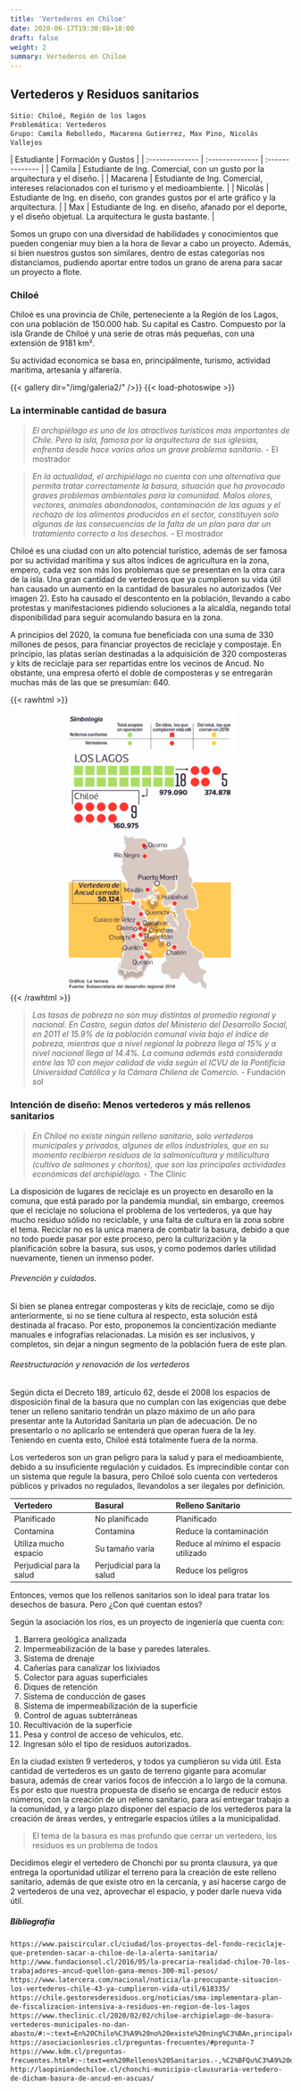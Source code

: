```yaml
---
title: 'Vertederos en Chiloe'
date: 2020-06-17T19:30:08+10:00
draft: false
weight: 2
summary: Vertederos en Chiloe
---
```


<!-- Contenido del Post -->

## Vertederos y Residuos sanitarios

```
Sitio: Chiloé, Región de los lagos
Problemática: Vertederos
Grupo: Camila Rebolledo, Macarena Gutierrez, Max Pino, Nicolás Vallejos
```
| Estudiante | Formación y Gustos  |
| :-------------- | :-------------- | :-------------- |
| Camila          | Estudiante de Ing. Comercial, con un gusto por la arquitectura y el diseño.          |
| Macarena          | Estudiante de Ing. Comercial, intereses relacionados con el turismo y el medioambiente.          |
| Nicolás         | Estudiante de Ing. en diseño, con grandes gustos por el arte gráfico y la arquitectura.          |
| Max         | Estudiante de Ing. en diseño, afanado por el deporte, y el diseño objetual. La arquitectura le gusta bastante.          |


Somos un grupo con una diversidad de habilidades y conocimientos que pueden congeniar muy bien a la hora de llevar a cabo un proyecto. Además, si bien nuestros gustos son similares, dentro de estas categorías nos distanciamos, pudiendo aportar entre todos un grano de arena para sacar un proyecto a flote.


### Chiloé

Chiloé es una provincia de Chile, perteneciente a la Región de los Lagos, con una población de 	150.000 hab. Su capital es Castro. Compuesto por la isla Grande de Chiloé y una serie de otras más pequeñas, con una extensión de 9181 km². 

Su actividad economica se basa en, principálmente, turismo, actividad marítima, artesanía y alfarería.

{{< gallery dir="/img/galeria2/" />}} {{< load-photoswipe >}}

### La interminable cantidad de basura

> *El archipiélago es uno de los atractivos turísticos más importantes de Chile. Pero la isla, famosa por la arquitectura de sus iglesias, enfrenta desde hace varios años un grave problema sanitario.* - El mostrador

> *En la actualidad, el archipiélago no cuenta con una alternativa que permita tratar correctamente la basura, situación que ha provocado graves problemas ambientales para la comunidad. Malos olores, vectores, animales abandonados, contaminación de las aguas y el rechazo de los alimentos producidos en el sector, constituyen solo algunas de las consecuencias de la falta de un plan para dar un tratamiento correcto a los desechos.* - El mostrador

Chiloé es una ciudad con un alto potencial turístico, además de ser famosa por su actividad marítima y sus altos índices de agricultura en la zona, empero, cada vez son más los problemas que se presentan en la otra cara de la isla. Una gran cantidad de vertederos que ya cumplieron su vida útil han causado un aumento en la cantidad de basurales no autorizados (Ver imagen 2). Esto ha causado el descontento en la población, llevando a cabo protestas y manifestaciones pidiendo soluciones a la alcaldía, negando total disponibilidad para seguir acomulando basura en la zona.

A principios del 2020, la comuna fue beneficiada con una suma de 330 millones de pesos, para financiar proyectos de reciclaje y compostaje. En principio, las platas serían destinadas a la adquisición de 320 composteras y kits de reciclaje para ser repartidas entre los vecinos de Ancud. No obstante, una empresa ofertó el doble de composteras y se entregarán muchas más de las que se presumían: 640.

{{< rawhtml >}}
<center><img src="/img/Mapa_Vertederos.png" alt="Girl in a jacket" style="width:300px;"></center>
{{< /rawhtml >}}


>  *Las tasas de pobreza no son muy distintas al promedio regional y nacional. En Castro, según datos del Ministerio del Desarrollo Social, en 2011 el 15.9% de la población comunal vivía bajo el índice de pobreza, mientras que a nivel regional la pobreza llega al 15% y a nivel nacional llega al 14.4%. La comuna además está considerada entre las 10 con mejor calidad de vida según el ICVU de la Pontificia Universidad Católica y la Cámara Chilena de Comercio.*  -  Fundación sol


### Intención de diseño: Menos vertederos y más rellenos sanitarios

> *En Chiloé no existe ningún relleno sanitario, solo vertederos municipales y privados, algunos de ellos industriales, que en su momento recibieron residuos de la salmonicultura y mitilicultura (cultivo de salmones y choritos), que son las principales actividades económicas del archipiélago.* - The Clinic

La disposición de lugares de reciclaje es un proyecto en desarollo en la comuna, que está parado por la pandemia mundial, sin embargo, creemos que el reciclaje no soluciona el problema de los vertederos, ya que hay mucho residuo sólido no reciclable, y una falta de cultura en la zona sobre el tema. Reciclar no es la unica manera de combatir la basura, debido a que no todo puede pasar por este proceso, pero la culturización y la planificación sobre la basura, sus usos, y como podemos darles utilidad nuevamente, tienen un inmenso poder.

###### Prevención y cuidados.

Si bien se planea entregar composteras y kits de reciclaje, como se dijo anteriormente, si no se tiene cultura al respecto, esta solución está destinada al fracaso. Por esto, proponemos la concientización mediante manuales e infografías relacionadas. La misión es ser inclusivos, y completos, sin dejar a ningun segmento de la población fuera de este plan.

###### Reestructuración y renovación de los vertederos

Según dicta el Decreto 189, artículo 62, desde el 2008 los espacios de disposición final de la basura que no cumplan con las exigencias que debe tener un relleno sanitario tendrán un plazo máximo de un año para presentar ante la Autoridad Sanitaria un plan de adecuación. De no presentarlo o no aplicarlo se entenderá que operan fuera de la ley. Teniendo en cuenta esto, Chiloé está totalmente fuera de la norma.

Los vertederos son un gran peligro para la salud y para el medioambiente, debido a su insuficiente regulación y cuidados. Es imprecindible contar con un sistema que regule la basura, pero Chiloé solo cuenta con vertederos públicos y privados no regulados, llevandolos a ser ilegales por definición.


| Vertedero | Basural | Relleno Sanitario |
| :-------------- | :-------------- | :-------------- |
| Planificado          | No planificado          |    Planificado    |
| Contamina         | Contamina          |    Reduce la contaminación    |
| Utiliza mucho espacio         | Su tamaño varía          |    Reduce al mínimo el espacio utilizado    |
| Perjudicial para la salud         | Perjudicial para la salud          |    Reduce los peligros    |

Entonces, vemos que los rellenos sanitarios son lo ideal para tratar los desechos de basura. Pero ¿Con qué cuentan estos?

Según la asociación los ríos, es un proyecto de ingeniería que cuenta con: 
1. Barrera geológica analizada
2. Impermeabilización de la base y paredes laterales.
3. Sistema de drenaje
4. Cañerías para canalizar los lixiviados
5. Colector para aguas superficiales
6. Diques de retención
7. Sistema de conducción de gases
8. Sistema de impermeabilización de la superficie
9. Control de aguas subterráneas
10. Recultivación de la superficie
11. Pesa y control de acceso de vehículos, etc.
12. Ingresan sólo el tipo de residuos autorizados.

En la ciudad existen 9 vertederos, y todos ya cumplieron su vida útil. Esta cantidad de vertederos es un gasto de terreno gigante para acomular basura, además de crear varios focos de infección a lo largo de la comuna. Es por esto que nuestra propuesta de diseño se encarga de reducir estos números, con la creación de un relleno sanitario, para así entregar trabajo a la comunidad, y a largo plazo disponer del espacio de los vertederos para la creación de áreas verdes, y entregarle espacios útiles a la municipalidad.

> El tema de la basura es mas profundo que cerrar un vertedero, los residuos es un problema de todos

Decidimos elegir el vertedero de Chonchi por su pronta clausura, ya que entrega la oportunidad utilizar el terreno para la creación de este relleno sanitario, además de que existe otro en la cercanía, y así hacerse cargo de 2 vertederos de una vez, aprovechar el espacio, y poder darle nueva vida útil.

##### Bibliografía
```
https://www.paiscircular.cl/ciudad/los-proyectos-del-fondo-reciclaje-que-pretenden-sacar-a-chiloe-de-la-alerta-sanitaria/
http://www.fundacionsol.cl/2016/05/la-precaria-realidad-chiloe-70-los-trabajadores-ancud-quellon-gana-menos-300-mil-pesos/
https://www.latercera.com/nacional/noticia/la-preocupante-situacion-los-vertederos-chile-43-ya-cumplieron-vida-util/618335/
https://chile.gestoresderesiduos.org/noticias/sma-implementara-plan-de-fiscalizacion-intensiva-a-residuos-en-region-de-los-lagos
https://www.theclinic.cl/2020/02/02/chiloe-archipielago-de-basura-vertederos-municipales-no-dan-abasto/#:~:text=En%20Chilo%C3%A9%20no%20existe%20ning%C3%BAn,principales%20actividades%20econ%C3%B3micas%20del%20archipi%C3%A9lago.
https://asociacionlosrios.cl/preguntas-frecuentes/#pregunta-7
https://www.kdm.cl/preguntas-frecuentes.html#:~:text=en%20Rellenos%20Sanitarios.-,%C2%BFQu%C3%A9%20diferencia%20existe%20entre%20un%20vertedero%2C%20un%20botadero%20y%20un,de%20control%20o%20protecci%C3%B3n%20ambiental.
http://laopiniondechiloe.cl/chonchi-municipio-clausuraria-vertedero-de-dicham-basura-de-ancud-en-ascuas/
```